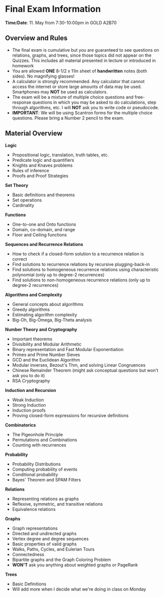 Final Exam Information 
=

**Time**/**Date**: 11. May from 7:30-10:00pm in GOLD A2B70  

Overview and Rules  
--------
- The final exam is cumulative but you are guaranteed to see questions on relations, graphs, and trees, since those topics did not appear on the Quizzes. This includes all material presented in lecture or introduced in homework
- You are allowed **ONE** 8-1/2 x 11in sheet of **handwritten** notes (both sides).  No magnifying glasses! 
- A calculator is strongly recommended.   Any calculator that cannot access the internet or store large amounts of data may be used. Smartphones may **NOT** be used as calculators.
- The exam will be a mixture of multiple choice questions and free-response questions in which you may be asked to do calculations, step through algorithms, etc.  I will **NOT** ask you to write code or pseudocode. 
- **IMPORTANT**: We will be using Scantron forms for the multiple choice questions.  Please bring a Number 2 pencil to the exam. 


Material Overview 
---

**Logic**
- Propositional logic, translation, truth tables, etc. 
- Predicate logic and quantifiers 
- Knights and Knaves problems 
- Rules of inference 
- Proofs and Proof Strategies 

**Set Theory**
- Basic definitions and theorems 
- Set operations 
- Cardinality 

**Functions**
- One-to-one and Onto functions 
- Domain, co-domain, and range 
- Floor and Ceiling functions 

**Sequences and Recurrence Relations**
- How to check if a closed-form solution to a recurrence relation is correct
- Find solutions to recurrence relations by recursive plugging-back-in
- Find solutions to homogeneous recurrence relations using characteristic polynomial (only up to degree-2 recurrences)
- Find solutions to non-homogeneous recurrence relations (only up to degree-2 recurrences)

**Algorithms and Complexity**
- General concepts about algorithms
- Greedy algorithms 
- Estimating algorithm complexity 
- Big-Oh, Big-Omega, Big-Theta analysis 

**Number Theory and Cryptography**
- Important theorems 
- Divisibility and Modular Arithmetic 
- Binary representation and Fast Modular Exponentiation 
- Primes and Prime Number Sieves 
- GCD and the Euclidean Algorithm 
- Modular inverses, Bezout's Thm, and solving Linear Congruences 
- Chinese Remainder Theorem (might ask conceptual questions but won't ask you to do it) 
- RSA Cryptography 

**Induction and Recursion** 
- Weak Induction 
- Strong Induction
- Induction proofs 
- Proving closed-form expressions for recursive definitions 

**Combinatorics**
- The Pigeonhole Principle 
- Permutations and Combinations 
- Counting with recurrences 

**Probability** 
- Probability Distributions 
- Computing probability of events 
- Conditional probability 
- Bayes' Theorem and SPAM Filters 

**Relations**
- Representing relations as graphs 
- Reflexive, symmetric, and transitive relations 
- Equivalence relations 

**Graphs** 
- Graph representations 
- Directed and undirected graphs 
- Vertex degree and degree sequences
- Basic properties of valid graphs 
- Walks, Paths, Cycles, and Eulerian Tours 
- Connectedness 
- Bipartite graphs and the Graph Coloring Problem 
- **WON'T** ask you anything about weighted graphs or PageRank 

**Trees** 
- Basic Definitions 
- Will add more when I decide what we're doing in class on Monday 













